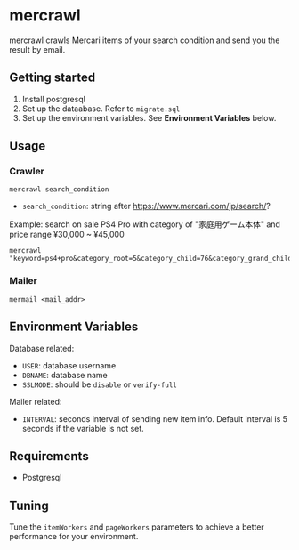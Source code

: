 # mercrawl

mercrawl crawls Mercari items of your search condition and send you the result by email.

## Getting started

1. Install postgresql
2. Set up the dataabase. Refer to `migrate.sql`
3. Set up the environment variables. See **Environment Variables** below.

## Usage

### Crawler

`mercrawl search_condition`
* `search_condition`: string after https://www.mercari.com/jp/search/?

Example: search on sale PS4 Pro with category of "家庭用ゲーム本体" and price range ¥30,000 ~ ¥45,000

    mercrawl "keyword=ps4+pro&category_root=5&category_child=76&category_grand_child%5B701%5D=1&price_min=30000&price_max=45000&status_on_sale=1"

### Mailer

`mermail <mail_addr>`

## Environment Variables

Database related:
* `USER`: database username
* `DBNAME`: database name
* `SSLMODE`: should be `disable` or `verify-full`

Mailer related:
* `INTERVAL`: seconds interval of sending new item info. Default interval is 5 seconds if the variable is not set.


## Requirements

* Postgresql

## Tuning

Tune the `itemWorkers` and `pageWorkers` parameters to achieve a better performance for your environment.